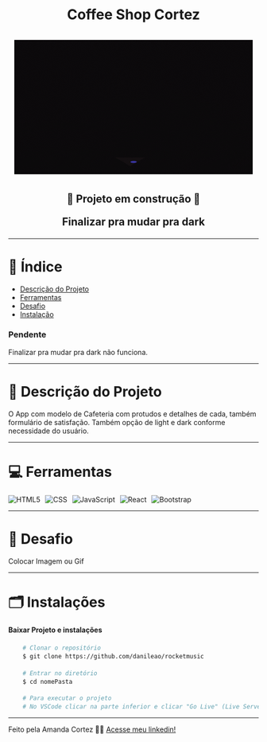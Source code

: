 <div align="center">
  <h1 align="center">
    Coffee Shop Cortez
    <br />
    <br />
    <img src="assets/image_06.gif" alt="Gif">
    <br />
  </h1>

  <h2> 
  
  :construction: Projeto em construção :construction:
  <p>Finalizar pra mudar pra dark</p>
  </h2>
</div>


---

# :file_folder: Índice 

- [Descrição do Projeto](#id01)
- [Ferramentas](#id02)
- [Desafio](#id04)
- [Instalação](#id03)

### Pendente

Finalizar pra mudar pra dark não funciona.

---

# :pushpin: Descrição do Projeto <a name="id01"></a>
O App com modelo de Cafeteria com protudos e detalhes de cada, também formulário de satisfação. Também opção de light e dark conforme necessidade do usuário.

---

# :computer: Ferramentas<a name="id02"></a>

<div style="display: flex; gap: 10px;">
  <img src="https://img.shields.io/badge/HTML-e06b12?style=for-the-badge&logo=html5&logoColor=white" alt="HTML5">
  <img src="https://img.shields.io/badge/CSS-1283e0?&style=for-the-badge&logo=css3&logoColor=white" alt="CSS">
  <img src="https://img.shields.io/badge/JavaScript-F7DF1E?style=for-the-badge&logo=javascript&logoColor=414141" alt="JavaScript">
  <img src="https://img.shields.io/badge/React-414141?style=for-the-badge&logo=react&logoColor=61DAFB" alt="React">
  <img src="https://img.shields.io/badge/-Bootstrap-563D7C?style=for-the-badge&logo=bootstrap" alt="Bootstrap">  
</div>


---

# 🎯 Desafio <a name="id04"></a>
Colocar Imagem ou Gif


---
# 🗂 Instalações <a name="id03"></a>
#### Baixar Projeto e instalações
```bash
    # Clonar o repositório
    $ git clone https://github.com/danileao/rocketmusic

    # Entrar no diretório
    $ cd nomePasta

    # Para executar o projeto
    # No VSCode clicar na parte inferior e clicar "Go Live" (Live Server)
```

---

Feito pela Amanda Cortez 👋🏽 [Acesse meu linkedin!](www.linkedin.com/in/amandacortez92)